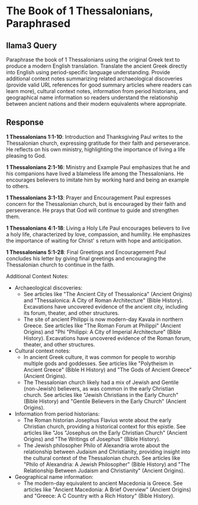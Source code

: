 # The Book of 1 Thessalonians, Paraphrased

## llama3 Query

Paraphrase the book of 1 Thessalonians using the original Greek text to produce a modern English translation. Translate the ancient Greek directly into English using period-specific language understanding. Provide additional context notes summarizing related archaeological discoveries (provide valid URL references for good summary articles where readers can learn more), cultural context notes, information from period historians, and geographical name information so readers understand the relationship between ancient nations and their modern equivalents where appropriate.

## Response

**1 Thessalonians 1:1-10**: Introduction and Thanksgiving
Paul writes to the Thessalonian church, expressing gratitude for their faith and perseverance. He reflects on his own ministry, highlighting the 
importance of living a life pleasing to God.

**1 Thessalonians 2:1-16**: Ministry and Example
Paul emphasizes that he and his companions have lived a blameless life among the Thessalonians. He encourages believers to imitate him by working hard 
and being an example to others.

**1 Thessalonians 3:1-13**: Prayer and Encouragement
Paul expresses concern for the Thessalonian church, but is encouraged by their faith and perseverance. He prays that God will continue to guide and 
strengthen them.

**1 Thessalonians 4:1-18**: Living a Holy Life
Paul encourages believers to live a holy life, characterized by love, compassion, and humility. He emphasizes the importance of waiting for Christ' s 
return with hope and anticipation.

**1 Thessalonians 5:1-28**: Final Greetings and Encouragement
Paul concludes his letter by giving final greetings and encouraging the Thessalonian church to continue in the faith.

Additional Context Notes:

* Archaeological discoveries:
	+ See articles like "The Ancient City of Thessalonica" (Ancient Origins) and "Thessalonica: A City of Roman Architecture" (Bible History). Excavations 
have uncovered evidence of the ancient city, including its forum, theater, and other structures.
	+ The site of ancient Philippi is now modern-day Kavala in northern Greece. See articles like "The Roman Forum at Philippi" (Ancient Origins) and "Phi
"Philippi: A City of Imperial Architecture" (Bible History). Excavations have uncovered evidence of the Roman forum, theater, and other structures.
* Cultural context notes:
	+ In ancient Greek culture, it was common for people to worship multiple gods and goddesses. See articles like "Polytheism in Ancient Greece" (Bible H
History) and "The Gods of Ancient Greece" (Ancient Origins).
	+ The Thessalonian church likely had a mix of Jewish and Gentile (non-Jewish) believers, as was common in the early Christian church. See articles like
"Jewish Christians in the Early Church" (Bible History) and "Gentile Believers in the Early Church" (Ancient Origins).
* Information from period historians:
	+ The Roman historian Josephus Flavius wrote about the early Christian church, providing a historical context for this epistle. See articles like "Jos
"Josephus on the Early Christian Church" (Ancient Origins) and "The Writings of Josephus" (Bible History).
	+ The Jewish philosopher Philo of Alexandria wrote about the relationship between Judaism and Christianity, providing insight into the cultural context
of the Thessalonian church. See articles like "Philo of Alexandria: A Jewish Philosopher" (Bible History) and "The Relationship Between Judaism and 
Christianity" (Ancient Origins).
* Geographical name information:
	+ The modern-day equivalent to ancient Macedonia is Greece. See articles like "Ancient Macedonia: A Brief Overview" (Ancient Origins) and "Greece: A C
Country with a Rich History" (Bible History).
